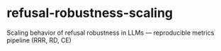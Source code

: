 # refusal-robustness-scaling
Scaling behavior of refusal robustness in LLMs — reproducible metrics pipeline (RRR, RD, CE)
